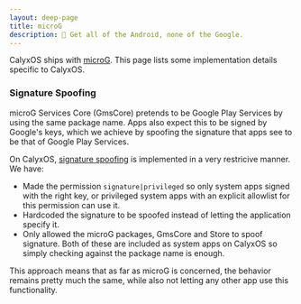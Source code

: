 ```yaml
---
layout: deep-page
title: microG
description: 💪 Get all of the Android, none of the Google. 
---
```


CalyxOS ships with [microG](../../features/microg). This page lists some implementation details specific to CalyxOS.

### Signature Spoofing
microG Services Core (GmsCore) pretends to be Google Play Services by using the same package name. Apps also expect this to be signed by Google's keys, which we achieve by spoofing the signature that apps see to be that of Google Play Services.

On CalyxOS, [signature spoofing](https://review.calyxos.org/c/CalyxOS/platform_frameworks_base/+/388) is implemented in a very restricive manner. We have:
* Made the permission `signature|privileged` so only system apps signed with the right key, or privileged system apps with an explicit allowlist for this permission can use it.
* Hardcoded the signature to be spoofed instead of letting the application specify it.
* Only allowed the microG packages, GmsCore and Store to spoof signature. Both of these are included as system apps on CalyxOS so simply checking against the package name is enough.

This approach means that as far as microG is concerned, the behavior remains pretty much the same, while also not letting any other app use this functionality.
